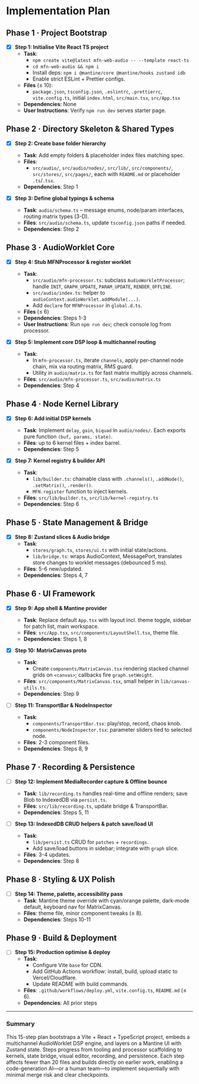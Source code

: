 # Implementation Plan

## Phase 1 · Project Bootstrap

- [x] **Step 1: Initialise Vite React TS project**
  - **Task**:
    - `npm create vite@latest mfn-web-audio -- --template react-ts`
    - `cd mfn-web-audio && npm i`
    - Install deps: `npm i @mantine/core @mantine/hooks zustand idb`
    - Enable strict ESLint + Prettier configs.
  - **Files** (≤ 10):
    - `package.json`, `tsconfig.json`, `.eslintrc`, `.prettierrc`, `vite.config.ts`, initial `index.html`, `src/main.tsx`, `src/App.tsx`
  - **Dependencies**: None
  - **User Instructions**: Verify `npm run dev` serves starter page.

## Phase 2 · Directory Skeleton & Shared Types

- [x] **Step 2: Create base folder hierarchy**

  - **Task**: Add empty folders & placeholder index files matching spec.
  - **Files**:
    - `src/audio/`, `src/audio/nodes/`, `src/lib/`, `src/components/`, `src/stores/`, `src/pages/`, each with `README.md` or placeholder `.ts`/`.tsx`.
  - **Dependencies**: Step 1

- [x] **Step 3: Define global typings & schema**
  - **Task**: `audio/schema.ts` – message enums, node/param interfaces, routing matrix types (3-D).
  - **Files**: `src/audio/schema.ts`, update `tsconfig.json` paths if needed.
  - **Dependencies**: Step 2

## Phase 3 · AudioWorklet Core

- [x] **Step 4: Stub MFNProcessor & register worklet**

  - **Task**:
    - `src/audio/mfn-processor.ts`: subclass `AudioWorkletProcessor`; handle `INIT`, `GRAPH_UPDATE`, `PARAM_UPDATE`, `RENDER_OFFLINE`.
    - `src/audio/index.ts`: helper to `audioContext.audioWorklet.addModule(...)`.
    - Add `declare` for `MFNProcessor` in `global.d.ts`.
  - **Files** (≤ 6)
  - **Dependencies**: Steps 1-3
  - **User Instructions**: Run `npm run dev`; check console log from processor.

- [x] **Step 5: Implement core DSP loop & multichannel routing**
  - **Task**:
    - In `mfn-processor.ts`, iterate `channels`, apply per-channel node chain, mix via routing matrix, RMS guard.
    - Utility in `audio/matrix.ts` for fast matrix multiply across channels.
  - **Files**: `src/audio/mfn-processor.ts`, `src/audio/matrix.ts`
  - **Dependencies**: Step 4

## Phase 4 · Node Kernel Library

- [x] **Step 6: Add initial DSP kernels**

  - **Task**: Implement `delay`, `gain`, `biquad` in `audio/nodes/`. Each exports pure function `(buf, params, state)`.
  - **Files**: up to 6 kernel files + index barrel.
  - **Dependencies**: Step 5

- [x] **Step 7: Kernel registry & builder API**
  - **Task**:
    - `lib/builder.ts`: chainable class with `.channels()`, `.addNode()`, `.setMatrix()`, `.render()`.
    - `MFN.register` function to inject kernels.
  - **Files**: `src/lib/builder.ts`, `src/lib/kernel-registry.ts`
  - **Dependencies**: Step 6

## Phase 5 · State Management & Bridge

- [x] **Step 8: Zustand slices & Audio bridge**
  - **Task**:
    - `stores/graph.ts`, `stores/ui.ts` with initial state/actions.
    - `lib/bridge.ts`: wraps AudioContext, MessagePort, translates store changes to worklet messages (debounced 5 ms).
  - **Files**: 5-6 new/updated.
  - **Dependencies**: Steps 4, 7

## Phase 6 · UI Framework

- [x] **Step 9: App shell & Mantine provider**

  - **Task**: Replace default `App.tsx` with layout incl. theme toggle, sidebar for patch list, main workspace.
  - **Files**: `src/App.tsx`, `src/components/LayoutShell.tsx`, theme file.
  - **Dependencies**: Steps 1, 8

- [x] **Step 10: MatrixCanvas proto**

  - **Task**:
    - Create `components/MatrixCanvas.tsx` rendering stacked channel grids on `<canvas>`; callbacks fire `graph.setWeight`.
  - **Files**: `src/components/MatrixCanvas.tsx`, small helper in `lib/canvas-utils.ts`.
  - **Dependencies**: Step 9

- [ ] **Step 11: TransportBar & NodeInspector**
  - **Task**:
    - `components/TransportBar.tsx`: play/stop, record, chaos knob.
    - `components/NodeInspector.tsx`: parameter sliders tied to selected node.
  - **Files**: 2-3 component files.
  - **Dependencies**: Steps 8, 9

## Phase 7 · Recording & Persistence

- [ ] **Step 12: Implement MediaRecorder capture & Offline bounce**

  - **Task**: `lib/recording.ts` handles real-time and offline renders; save Blob to IndexedDB via `persist.ts`.
  - **Files**: `src/lib/recording.ts`, update bridge & TransportBar.
  - **Dependencies**: Steps 5, 11

- [ ] **Step 13: IndexedDB CRUD helpers & patch save/load UI**
  - **Task**:
    - `lib/persist.ts` CRUD for `patches` + `recordings`.
    - Add save/load buttons in sidebar; integrate with `graph` slice.
  - **Files**: 3-4 updates.
  - **Dependencies**: Step 8

## Phase 8 · Styling & UX Polish

- [ ] **Step 14: Theme, palette, accessibility pass**
  - **Task**: Mantine theme override with cyan/orange palette, dark-mode default, keyboard nav for MatrixCanvas.
  - **Files**: theme file, minor component tweaks (≤ 8).
  - **Dependencies**: Steps 10-11

## Phase 9 · Build & Deployment

- [ ] **Step 15: Production optimise & deploy**
  - **Task**:
    - Configure Vite `base` for CDN.
    - Add GitHub Actions workflow: install, build, upload static to Vercel/Cloudflare.
    - Update README with build commands.
  - **Files**: `.github/workflows/deploy.yml`, `vite.config.ts`, `README.md` (≤ 6).
  - **Dependencies**: All prior steps

---

### Summary

This 15-step plan bootstraps a Vite + React + TypeScript project, embeds a multichannel AudioWorklet DSP engine, and layers on a Mantine UI with Zustand state. Steps progress from tooling and processor scaffolding to kernels, state bridge, visual editor, recording, and persistence. Each step affects fewer than 20 files and builds directly on earlier work, enabling a code-generation AI—or a human team—to implement sequentially with minimal merge risk and clear checkpoints.

